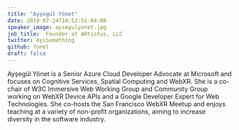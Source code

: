 ```yaml
---
title: "Ayşegül Yönet"
date: 2019-07-24T18:52:51-04:00
speaker_image: aysegulyonet.jpg
job_title:  Founder at ARtistus, LLC
twitter: AysSomething
github: Yonet
draft: false
---
```


Ayşegül Yönet is a Senior Azure Cloud Developer Advocate at Microsoft and focuses on Cognitive Services, Spatial Computing and WebXR. She is a co-chair of W3C Immersive Web Working Group and Community Group working on WebXR Device APIs and a Google Developer Expert for Web Technologies. She co-hosts the San Francisco WebXR Meetup and enjoys teaching at a variety of non-profit organizations, aiming to increase diversity in the software industry.
